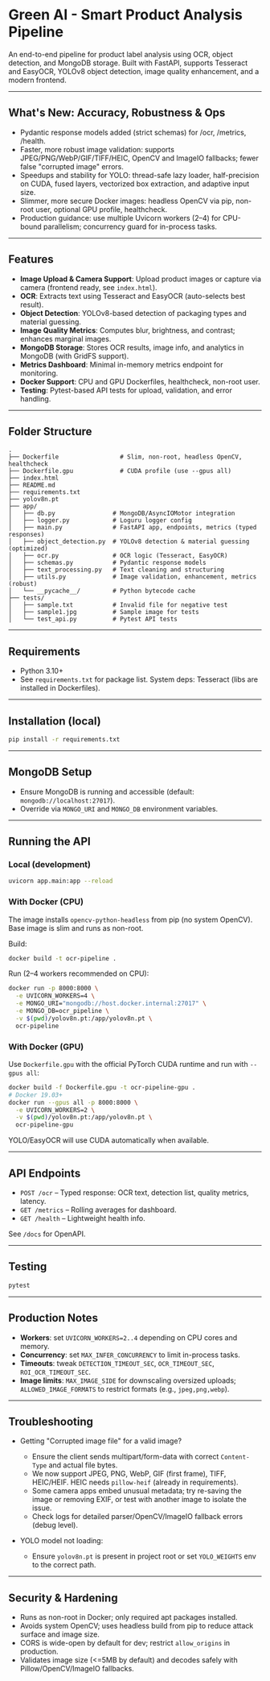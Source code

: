 # Green AI - Smart Product Analysis Pipeline

An end-to-end pipeline for product label analysis using OCR, object detection, and MongoDB storage. Built with FastAPI, supports Tesseract and EasyOCR, YOLOv8 object detection, image quality enhancement, and a modern frontend.

---


## What's New: Accuracy, Robustness & Ops

- Pydantic response models added (strict schemas) for /ocr, /metrics, /health.
- Faster, more robust image validation: supports JPEG/PNG/WebP/GIF/TIFF/HEIC, OpenCV and ImageIO fallbacks; fewer false "corrupted image" errors.
- Speedups and stability for YOLO: thread-safe lazy loader, half-precision on CUDA, fused layers, vectorized box extraction, and adaptive input size.
- Slimmer, more secure Docker images: headless OpenCV via pip, non-root user, optional GPU profile, healthcheck.
- Production guidance: use multiple Uvicorn workers (2–4) for CPU-bound parallelism; concurrency guard for in-process tasks.

---

## Features

- **Image Upload & Camera Support**: Upload product images or capture via camera (frontend ready, see `index.html`).
- **OCR**: Extracts text using Tesseract and EasyOCR (auto-selects best result).
- **Object Detection**: YOLOv8-based detection of packaging types and material guessing.
- **Image Quality Metrics**: Computes blur, brightness, and contrast; enhances marginal images.
- **MongoDB Storage**: Stores OCR results, image info, and analytics in MongoDB (with GridFS support).
- **Metrics Dashboard**: Minimal in-memory metrics endpoint for monitoring.
- **Docker Support**: CPU and GPU Dockerfiles, healthcheck, non-root user.
- **Testing**: Pytest-based API tests for upload, validation, and error handling.

---

## Folder Structure

```
.
├── Dockerfile                 # Slim, non-root, headless OpenCV, healthcheck
├── Dockerfile.gpu             # CUDA profile (use --gpus all)
├── index.html
├── README.md
├── requirements.txt
├── yolov8n.pt
├── app/
│   ├── db.py                # MongoDB/AsyncIOMotor integration
│   ├── logger.py            # Loguru logger config
│   ├── main.py              # FastAPI app, endpoints, metrics (typed responses)
│   ├── object_detection.py  # YOLOv8 detection & material guessing (optimized)
│   ├── ocr.py               # OCR logic (Tesseract, EasyOCR)
│   ├── schemas.py           # Pydantic response models
│   ├── text_processing.py   # Text cleaning and structuring
│   ├── utils.py             # Image validation, enhancement, metrics (robust)
│   └── __pycache__/         # Python bytecode cache
├── tests/
│   ├── sample.txt           # Invalid file for negative test
│   ├── sample1.jpg          # Sample image for tests
│   └── test_api.py          # Pytest API tests
```

---

## Requirements

- Python 3.10+
- See `requirements.txt` for package list. System deps: Tesseract (libs are installed in Dockerfiles).

---

## Installation (local)

```bash
pip install -r requirements.txt
```

---

## MongoDB Setup

- Ensure MongoDB is running and accessible (default: `mongodb://localhost:27017`).
- Override via `MONGO_URI` and `MONGO_DB` environment variables.

---

## Running the API

### Local (development)

```bash
uvicorn app.main:app --reload
```

### With Docker (CPU)

The image installs `opencv-python-headless` from pip (no system OpenCV). Base image is slim and runs as non-root.

Build:

```bash
docker build -t ocr-pipeline .
```

Run (2–4 workers recommended on CPU):

```bash
docker run -p 8000:8000 \
  -e UVICORN_WORKERS=4 \
  -e MONGO_URI="mongodb://host.docker.internal:27017" \
  -e MONGO_DB=ocr_pipeline \
  -v $(pwd)/yolov8n.pt:/app/yolov8n.pt \
  ocr-pipeline
```

### With Docker (GPU)

Use `Dockerfile.gpu` with the official PyTorch CUDA runtime and run with `--gpus all`:

```bash
docker build -f Dockerfile.gpu -t ocr-pipeline-gpu .
# Docker 19.03+
docker run --gpus all -p 8000:8000 \
  -e UVICORN_WORKERS=2 \
  -v $(pwd)/yolov8n.pt:/app/yolov8n.pt \
  ocr-pipeline-gpu
```

YOLO/EasyOCR will use CUDA automatically when available.

---
## API Endpoints

- `POST /ocr` – Typed response: OCR text, detection list, quality metrics, latency.
- `GET /metrics` – Rolling averages for dashboard.
- `GET /health` – Lightweight health info.

See `/docs` for OpenAPI.

---
## Testing

```bash
pytest
```

---
## Production Notes

- **Workers**: set `UVICORN_WORKERS=2..4` depending on CPU cores and memory.
- **Concurrency**: set `MAX_INFER_CONCURRENCY` to limit in-process tasks.
- **Timeouts**: tweak `DETECTION_TIMEOUT_SEC`, `OCR_TIMEOUT_SEC`, `ROI_OCR_TIMEOUT_SEC`.
- **Image limits**: `MAX_IMAGE_SIDE` for downscaling oversized uploads; `ALLOWED_IMAGE_FORMATS` to restrict formats (e.g., `jpeg,png,webp`).

---
## Troubleshooting

- Getting "Corrupted image file" for a valid image?
  - Ensure the client sends multipart/form-data with correct `Content-Type` and actual file bytes.
  - We now support JPEG, PNG, WebP, GIF (first frame), TIFF, HEIC/HEIF. HEIC needs `pillow-heif` (already in requirements).
  - Some camera apps embed unusual metadata; try re-saving the image or removing EXIF, or test with another image to isolate the issue.
  - Check logs for detailed parser/OpenCV/ImageIO fallback errors (debug level).

- YOLO model not loading:
  - Ensure `yolov8n.pt` is present in project root or set `YOLO_WEIGHTS` env to the correct path.

---
## Security & Hardening

- Runs as non-root in Docker; only required apt packages installed.
- Avoids system OpenCV; uses headless build from pip to reduce attack surface and image size.
- CORS is wide-open by default for dev; restrict `allow_origins` in production.
- Validates image size (<=5MB by default) and decodes safely with Pillow/OpenCV/ImageIO fallbacks.
